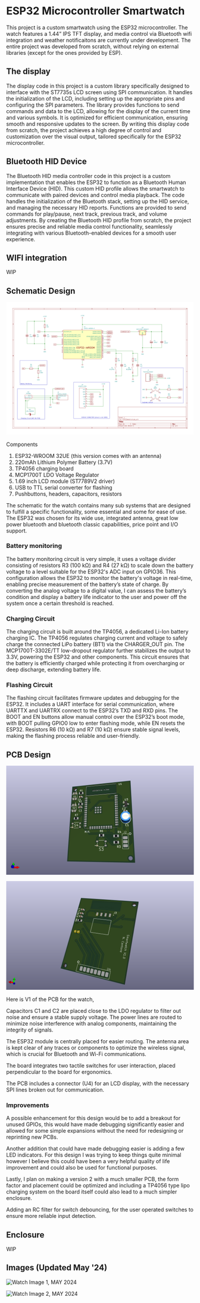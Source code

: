 # ESP32 Microcontroller Smartwatch

This project is a custom smartwatch using the ESP32 microcontroller. The watch features a 1.44” IPS TFT display, and media control via Bluetooth wifi integration and weather notificaitons are currently under development. The entire project was developed from scratch, without relying on external libraries (except for the ones provided by ESP).


## The display 

The display code in this project is a custom library specifically designed to interface with the ST7735s LCD screen using SPI communication. It handles the initialization of the LCD, including setting up the appropriate pins and configuring the SPI parameters. The library provides functions to send commands and data to the LCD, allowing for the display of the current time and various symbols. It is optimized for efficient communication, ensuring smooth and responsive updates to the screen. By writing this display code from scratch, the project achieves a high degree of control and customization over the visual output, tailored specifically for the ESP32 microcontroller.


## Bluetooth HID Device

The Bluetooth HID media controller code in this project is a custom implementation that enables the ESP32 to function as a Bluetooth Human Interface Device (HID). This custom HID profile allows the smartwatch to communicate with paired devices and control media playback. The code handles the initialization of the Bluetooth stack, setting up the HID service, and managing the necessary HID reports. Functions are provided to send commands for play/pause, next track, previous track, and volume adjustments. By creating the Bluetooth HID profile from scratch, the project ensures precise and reliable media control functionality, seamlessly integrating with various Bluetooth-enabled devices for a smooth user experience.

## WIFI integration

WIP

## Schematic Design

![Schematic Final V1, AUG 2024](./images/schematicV1.png "Schematic PDF V1.0")

Components 
1. ESP32-WROOM 32UE (this version comes with an antenna)
1. 220mAh Lithium Polymer Battery (3.7V)
1. TP4056 charging board
1. MCP1700T LDO Voltage Regulator
1. 1.69 inch LCD module (ST7789V2 driver)
1. USB to TTL serial converter for flashing
1. Pushbuttons, headers, capacitors, resistors

The schematic for the watch contains many sub systems that are designed to fulfill a specific functionality, some essential and some for ease of use. The ESP32 was chosen for its wide use, integrated antenna, great low power bluetooth and bluetooth classic capabilities, price point and I/O support.

### Battery monitoring

The battery monitoring circuit is very simple, it uses a voltage divider consisting of resistors R3 (100 kΩ) and R4 (27 kΩ) to scale down the battery voltage to a level suitable for the ESP32's ADC input on GPIO36. This configuration allows the ESP32 to monitor the battery's voltage in real-time, enabling precise measurement of the battery’s state of charge. By converting the analog voltage to a digital value, I can assess the battery’s condition and display a battery life indicator to the user and power off the system once a certain threshold is reached.

### Charging Circuit

The charging circuit is built around the TP4056, a dedicated Li-Ion battery charging IC. The TP4056 regulates charging current and voltage to safely charge the connected LiPo battery (BT1) via the CHARGER_OUT pin. The MCP1700T-3302E/TT low-dropout regulator further stabilizes the output to 3.3V, powering the ESP32 and other components. This circuit ensures that the battery is efficiently charged while protecting it from overcharging or deep discharge, extending battery life.

### Flashing Circuit

The flashing circuit facilitates firmware updates and debugging for the ESP32. It includes a UART interface for serial communication, where UARTTX and UARTRX connect to the ESP32’s TXD and RXD pins. The BOOT and EN buttons allow manual control over the ESP32’s boot mode, with BOOT pulling GPIO0 low to enter flashing mode, while EN resets the ESP32. Resistors R6 (10 kΩ) and R7 (10 kΩ) ensure stable signal levels, making the flashing process reliable and user-friendly.

## PCB Design

![PCB Final V1 front, AUG 2024](./images/pcb_front.png "PCB Final V1 front")

![PCB Final V1 back, AUG 2024](./images/pcb_back.png "PCB Final V1 back")

Here is V1 of the PCB for the watch,

Capacitors C1 and C2 are placed close to the LDO regulator to filter out noise and ensure a stable supply voltage. The power lines are routed to minimize noise interference with analog components, maintaining the integrity of signals.

The ESP32 module is centrally placed for easier routing. The antenna area is kept clear of any traces or components to optimize the wireless signal, which is crucial for Bluetooth and Wi-Fi communications.

The board integrates two tactile switches for user interaction, placed perpendicular to the board for ergonomics.

The PCB includes a connector (U4) for an LCD display, with the necessary SPI lines broken out for communication.

### Improvements

A possible enhancement for this design would be to add a breakout for unused GPIOs, this would have made debugging significantly easier and allowed for some simple expansions without the need for redesigning or reprinting new PCBs.

Another addition that could have made debugging easier is adding a few LED indicators. For this design I was trying to keep things quite minimal however I believe this could have been a very helpful quality of life improvement and could also be used for functional purposes. 

Lastly, I plan on making a version 2 with a much smaller PCB, the form factor and placement could be optimized and including a TP4056 type lipo charging system on the board itself could also lead to a much simpler enclosure.

Adding an RC filter for switch debouncing, for the user operated switches to ensure more reliable input detection.

## Enclosure

WIP

## Images (Updated May '24)

![Watch Image 1, MAY 2024](./images/may24-im1.HEIC "Watch #1 May '24")

![Watch Image 2, MAY 2024](./images/may24-im2.HEIC "Watch #2 May '24")